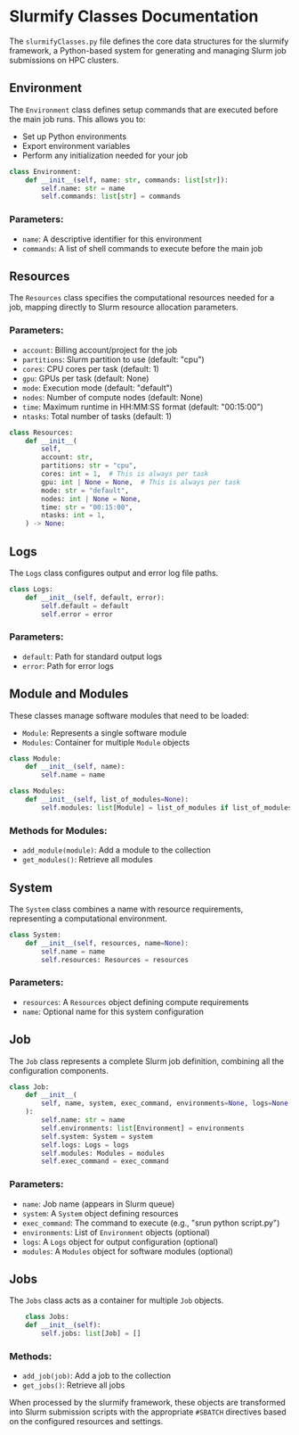 # Slurmify Classes Documentation

The `slurmifyClasses.py` file defines the core data structures for the slurmify framework, a Python-based system for generating and managing Slurm job submissions on HPC clusters.

## Environment

The `Environment` class defines setup commands that are executed before the main job runs. This allows you to:

- Set up Python environments
- Export environment variables
- Perform any initialization needed for your job

```python
class Environment:
    def __init__(self, name: str, commands: list[str]):
        self.name: str = name
        self.commands: list[str] = commands
```

### Parameters:

- `name`: A descriptive identifier for this environment
- `commands`: A list of shell commands to execute before the main job

## Resources

The `Resources` class specifies the computational resources needed for a job, mapping directly to Slurm resource allocation parameters.

### Parameters:

- `account`: Billing account/project for the job
- `partitions`: Slurm partition to use (default: "cpu")
- `cores`: CPU cores per task (default: 1)
- `gpu`: GPUs per task (default: None)
- `mode`: Execution mode (default: "default")
- `nodes`: Number of compute nodes (default: None)
- `time`: Maximum runtime in HH:MM:SS format (default: "00:15:00")
- `ntasks`: Total number of tasks (default: 1)

```python
class Resources:
    def __init__(
        self,
        account: str,
        partitions: str = "cpu",
        cores: int = 1,  # This is always per task
        gpu: int | None = None,  # This is always per task
        mode: str = "default",
        nodes: int | None = None,
        time: str = "00:15:00",
        ntasks: int = 1,
    ) -> None:
```

## Logs

The `Logs` class configures output and error log file paths.

```python
class Logs:
    def __init__(self, default, error):
        self.default = default
        self.error = error
```

### Parameters:

- `default`: Path for standard output logs
- `error`: Path for error logs

## Module and Modules

These classes manage software modules that need to be loaded:

- `Module`: Represents a single software module
- `Modules`: Container for multiple `Module` objects

```python
class Module:
    def __init__(self, name):
        self.name = name

class Modules:
    def __init__(self, list_of_modules=None):
        self.modules: list[Module] = list_of_modules if list_of_modules is not None else []
```

### Methods for Modules:

- `add_module(module)`: Add a module to the collection
- `get_modules()`: Retrieve all modules

## System

The `System` class combines a name with resource requirements, representing a computational environment.

```python
class System:
    def __init__(self, resources, name=None):
        self.name = name
        self.resources: Resources = resources
```

### Parameters:

- `resources`: A `Resources` object defining compute requirements
- `name`: Optional name for this system configuration

## Job

The `Job` class represents a complete Slurm job definition, combining all the configuration components.

```python
class Job:
    def __init__(
        self, name, system, exec_command, environments=None, logs=None, modules=None
    ):
        self.name: str = name
        self.environments: list[Environment] = environments
        self.system: System = system
        self.logs: Logs = logs
        self.modules: Modules = modules
        self.exec_command = exec_command
```

### Parameters:

- `name`: Job name (appears in Slurm queue)
- `system`: A `System` object defining resources
- `exec_command`: The command to execute (e.g., "srun python script.py")
- `environments`: List of `Environment` objects (optional)
- `logs`: A `Logs` object for output configuration (optional)
- `modules`: A `Modules` object for software modules (optional)

## Jobs

The `Jobs` class acts as a container for multiple `Job` objects.

```python
    class Jobs:
    def __init__(self):
        self.jobs: list[Job] = []
```

### Methods:

- `add_job(job)`: Add a job to the collection
- `get_jobs()`: Retrieve all jobs

When processed by the slurmify framework, these objects are transformed into Slurm submission scripts with the appropriate `#SBATCH` directives based on the configured resources and settings.
